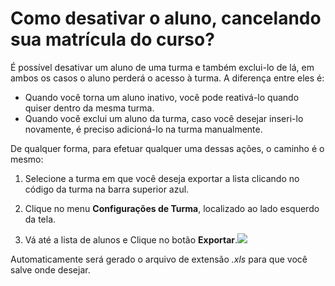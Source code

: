 # Como desativar o aluno, cancelando sua matrícula do curso?

É possível desativar um aluno de uma turma e também exclui-lo de lá, em ambos os casos o aluno perderá o acesso à turma. A diferença entre eles é:
  * Quando você torna um aluno inativo, você pode reativá-lo quando quiser dentro da mesma turma.
  * Quando você exclui um aluno da turma, caso você desejar inseri-lo novamente, é preciso adicioná-lo na turma manualmente.
 
De qualquer forma, para efetuar qualquer uma dessas ações, o caminho é o mesmo:

1. Selecione a turma em que você deseja exportar a lista clicando no código da turma na barra superior azul.

2. Clique no menu **Configurações de Turma**, localizado ao lado esquerdo da tela.

3. Vá até a lista de alunos e Clique no botão **Exportar**.![](https://raw.githubusercontent.com/mupi/readinweb-docs/master/images/remove-student.png)

Automaticamente será gerado o arquivo de extensão *.xls* para que você salve onde desejar.